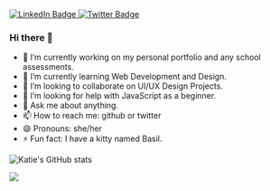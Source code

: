 <div id="badges">
  <a href="https://www.linkedin.com/in/katie-nordstrom-256b7556/">
    <img src="https://img.shields.io/badge/LinkedIn-blue?style=for-the-badge&logo=linkedin&logoColor=white" alt="LinkedIn Badge"/>
  </a>
  <a href="https://twitter.com/katiie_davis">
    <img src="https://img.shields.io/twitter/follow/katiie_davis?logoColor=%23dd8ff2&style=social" alt="Twitter Badge"/>
  </a>
</div>

### Hi there 👋

- 🔭 I’m currently working on my personal portfolio and any school assessments. 
- 🌱 I’m currently learning Web Development and Design.
- 👯 I’m looking to collaborate on UI/UX Design Projects. 
- 🤔 I’m looking for help with JavaScript as a beginner. 
- 💬 Ask me about anything. 
- 📫 How to reach me: github or twitter
- 😄 Pronouns: she/her
- ⚡ Fun fact: I have a kitty named Basil. 

![Katie's GitHub stats](https://github-readme-stats.vercel.app/api?username=katienordstrom&theme=aura_icons=true)

![](https://komarev.com/ghpvc/?username=katienordstrom)

